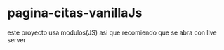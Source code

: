 # pagina-citas-vanillaJs
este proyecto usa modulos(JS) asi que recomiendo que se abra con live server
